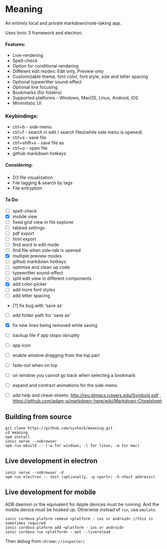 # Meaning
An entirely local and private markdown/note-taking app.

Uses Ionic 3 framework and electron. 

#### Features:
- Live-rendering
- Spell-check
- Option for conditional rendering
- Different edit modes: Edit only, Preview only
- Customizable theme, font color, font style, size and letter spacing 
- Optional typewritter sound-effect
- Optional line focusing
- Bookmarks (for folders)
- Supported platforms - Windows, MacOS, Linux, Android, iOS
- Minimilistic UI


### Keybindings:
- ctrl+b - side-menu
- ctrl+f - search in edit / search files(while side menu is opened)
- ctrl+s - save file
- ctrl+shift+s - save file as
- ctrl+o - open file
- github markdown hotkeys


##### Considering:
- D3 file visualization
- File tagging & search by tags
- File entryption


#### To Do:
- [ ] spell-check
- [x] mobile view
- [ ] fixed grid view in file explorer
- [ ] tabbed settings
- [ ] pdf export
- [ ] html export
- [ ] find word in edit mode
- [ ] find file when side-tab is opened
- [x] multiple preview modes
- [ ] github markdown hotkeys
- [ ] optimize and clean up code
- [ ] typewritter sound-effect
- [ ] split edit view in different components
- [x] add color-picker
- [ ] add more font styles
- [ ] add letter spacing
- [?] fix bug with 'save as'
- [ ] add folder path for 'save as'
- [x] fix new lines being removed while saving 
- [ ] backup file if app stops obruptly 
- [ ] app icon 
- [ ] enable window dragging from the top part 
- [ ] fade-out when on top 
- [ ] on window you cannot go back when selecting a bookmark 
- [ ] expand and contract animations for the side-menu
- [ ] add help and cheat-sheets: http://reu.dimacs.rutgers.edu/Symbols.pdf , https://github.com/adam-p/markdown-here/wiki/Markdown-Cheatsheet


## Building from source
```
git clone https://github.com/syshock/meaning.git
cd meaning
npm install
ionic serve --nobrowser
npm run ebuild -- (-w for windows; -l for linux; -m for mac)
```

## Live development in electron
```
ionic serve --nobrowser -d
npm run electron -- test (optionally, -p <port>; -h <host address>)
```

## Live development for mobile
ADB daemon or the equivalent for Apple devices must be running.
And the mobile device must be hooked up.
Otherwise instead of `run`, use `emulate`.
```
ionic cordova plaform remove <platform - ios or android> //this is sometimes required
ionic cordova plaform add <platform - ios or android>
ionic cordova run <platform> --aot --livereload 
```
Then debug from `chrome://inspector/`
